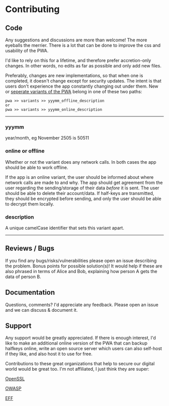 # Contributing

## Code

Any suggestions and discussions are more than welcome! The more eyeballs the merrier. 
There is a lot that can be done to improve the css and usability of the PWA.

I'd like to rely on this for a lifetime, and therefore prefer accretion-only changes. In other words, no edits as far as possible and only add new files.

Preferably, changes are new implementations, so that when one is completed, it doesn't change except for security updates. The intent is that users don't experience the app constantly changing out under them. New or [seperate variants of the PWA](/pwa/variants/) belong in one of these two paths:
```
pwa >> variants >> yyymm_offline_description
or
pwa >> variants >> yyymm_online_description
```
---
### yyymm

year/month, eg November 2505 is 50511

### online or offline

Whether or not the variant does any network calls. In both cases the app should be able to work offline.

If the app is an online variant, the user should be informed about where network calls are made to and why. The app should get agreement from the user regarding the sending/storage of their data *before* it is sent. The user should be able to delete their account/data. If half-keys are transmitted, they should be encrypted before sending, and only the user should be able to decrypt them locally.

### description

A unique camelCase identifier that sets this variant apart.

---

## Reviews / Bugs

If you find any bugs/risks/vulnerabilities please open an issue describing the problem. Bonus points for possible solution(s)!
It would help if these are also phrased in terms of Alice and Bob, explaining how person A gets the data of person B.

## Documentation

Questions, comments? I'd appreciate any feedback. Please open an issue and we can discuss & document it.

## Support

Any support would be greatly appreciated. If there is enough interest, I'd like to make an additional online version of the PWA that can backup halfkeys online, write an open source server which users can also self-host if they like, and also host it to use for free.

Contributions to these great organizations that help to secure our digital world would be great too. I'm not affiliated, I just think they are super:

[OpenSSL](https://github.com/sponsors/openssl)

[OWASP](https://owasp.org/donate/)

[EFF](https://www.eff.org/)
